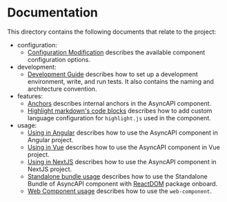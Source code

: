 # Documentation

This directory contains the following documents that relate to the project:

- configuration:
  - [Configuration Modification](./configuration/config-modification.md) describes the available component configuration options.
- development:
  - [Development Guide](./development/guide.md) describes how to set up a development environment, write, and run tests. It also contains the naming and architecture convention.
- features:
  - [Anchors](./features/anchors.md) describes internal anchors in the AsyncAPI component.
  - [Highlight markdown's code blocks](./features/highlight.md) describes how to add custom language configuration for `highlight.js` used in the component.
- usage:
  - [Using in Angular](./usage/angular.md) describes how to use the AsyncAPI component in Angular project.
  - [Using in Vue](./usage/vue.md) describes how to use the AsyncAPI component in Vue project.
  - [Using in NextJS](./usage/nextjs.md) describes how to use the AsyncAPI component in NextJS project.
  - [Standalone bundle usage](./usage/standalone-bundle.md) describes how to use the Standalone Bundle of AsyncAPI component with [ReactDOM](https://reactjs.org/docs/react-dom.html) package onboard.
  - [Web Component usage](./usage/web-component.md) describes how to use the `web-component`.
